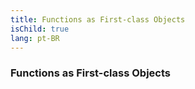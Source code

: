 ```yaml
---
title: Functions as First-class Objects
isChild: true
lang: pt-BR
---
```


### Functions as First-class Objects